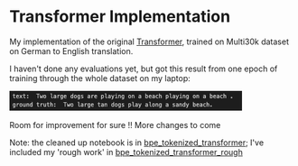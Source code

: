 # Transformer Implementation

My implementation of the original [Transformer](https://arxiv.org/abs/1706.03762), trained on Multi30k dataset on German to English translation. 

I haven't done any evaluations yet, but got this result from one epoch of training through the whole dataset on my laptop: 

![Predicted (top) vs Ground Truth](sample_inference.png)

Room for improvement for sure !! More changes to come

Note: the cleaned up notebook is in [bpe_tokenized_transformer](https://github.com/ishanshastri/Transformers/blob/main/bpe_tokenized_transformer.ipynb); I've included my 'rough work' in [bpe_tokenized_transformer_rough](https://github.com/ishanshastri/Transformers/blob/main/bpe_tokenized_transformer_rough.ipynb)